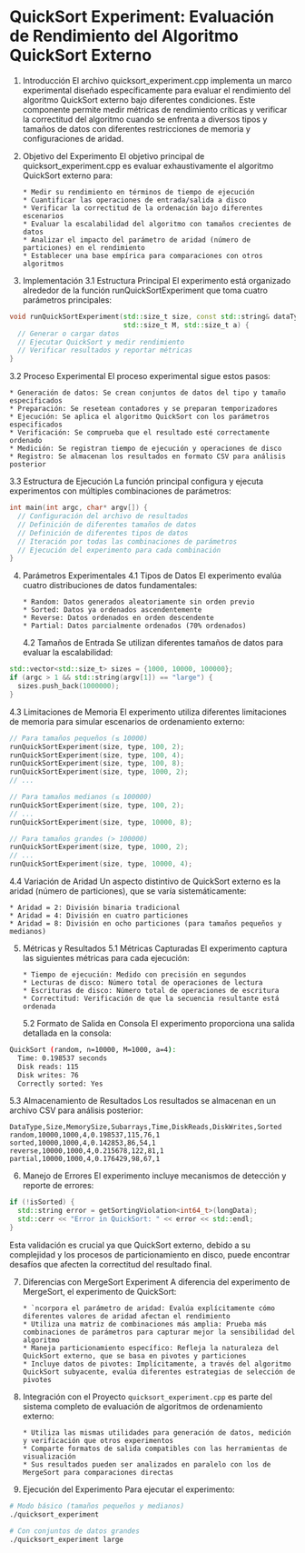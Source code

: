 # QuickSort Experiment: Evaluación de Rendimiento del Algoritmo QuickSort Externo

1.  Introducción
    El archivo quicksort_experiment.cpp implementa un marco experimental diseñado específicamente para evaluar el rendimiento del algoritmo QuickSort externo bajo diferentes condiciones. Este componente permite medir métricas de rendimiento críticas y verificar la correctitud del algoritmo cuando se enfrenta a diversos tipos y tamaños de datos con diferentes restricciones de memoria y configuraciones de aridad.

2.  Objetivo del Experimento
    El objetivo principal de quicksort_experiment.cpp es evaluar exhaustivamente el algoritmo QuickSort externo para:

        * Medir su rendimiento en términos de tiempo de ejecución
        * Cuantificar las operaciones de entrada/salida a disco
        * Verificar la correctitud de la ordenación bajo diferentes escenarios
        * Evaluar la escalabilidad del algoritmo con tamaños crecientes de datos
        * Analizar el impacto del parámetro de aridad (número de particiones) en el rendimiento
        * Establecer una base empírica para comparaciones con otros algoritmos

3.  Implementación
    3.1 Estructura Principal
    El experimento está organizado alrededor de la función runQuickSortExperiment que toma cuatro parámetros principales:

```cpp
void runQuickSortExperiment(std::size_t size, const std::string& dataType,
                            std::size_t M, std::size_t a) {
  // Generar o cargar datos
  // Ejecutar QuickSort y medir rendimiento
  // Verificar resultados y reportar métricas
}
```

3.2 Proceso Experimental
El proceso experimental sigue estos pasos:

    * Generación de datos: Se crean conjuntos de datos del tipo y tamaño especificados
    * Preparación: Se resetean contadores y se preparan temporizadores
    * Ejecución: Se aplica el algoritmo QuickSort con los parámetros especificados
    * Verificación: Se comprueba que el resultado esté correctamente ordenado
    * Medición: Se registran tiempo de ejecución y operaciones de disco
    * Registro: Se almacenan los resultados en formato CSV para análisis posterior

3.3 Estructura de Ejecución
La función principal configura y ejecuta experimentos con múltiples combinaciones de parámetros:

```cpp
int main(int argc, char* argv[]) {
  // Configuración del archivo de resultados
  // Definición de diferentes tamaños de datos
  // Definición de diferentes tipos de datos
  // Iteración por todas las combinaciones de parámetros
  // Ejecución del experimento para cada combinación
}
```

4.  Parámetros Experimentales
    4.1 Tipos de Datos
    El experimento evalúa cuatro distribuciones de datos fundamentales:

        * Random: Datos generados aleatoriamente sin orden previo
        * Sorted: Datos ya ordenados ascendentemente
        * Reverse: Datos ordenados en orden descendente
        * Partial: Datos parcialmente ordenados (70% ordenados)

    4.2 Tamaños de Entrada
    Se utilizan diferentes tamaños de datos para evaluar la escalabilidad:

```cpp
std::vector<std::size_t> sizes = {1000, 10000, 100000};
if (argc > 1 && std::string(argv[1]) == "large") {
  sizes.push_back(1000000);
}
```

4.3 Limitaciones de Memoria
El experimento utiliza diferentes limitaciones de memoria para simular escenarios de ordenamiento externo:

```cpp
// Para tamaños pequeños (≤ 10000)
runQuickSortExperiment(size, type, 100, 2);
runQuickSortExperiment(size, type, 100, 4);
runQuickSortExperiment(size, type, 100, 8);
runQuickSortExperiment(size, type, 1000, 2);
// ...

// Para tamaños medianos (≤ 100000)
runQuickSortExperiment(size, type, 100, 2);
// ...
runQuickSortExperiment(size, type, 10000, 8);

// Para tamaños grandes (> 100000)
runQuickSortExperiment(size, type, 1000, 2);
// ...
runQuickSortExperiment(size, type, 10000, 4);
```

4.4 Variación de Aridad
Un aspecto distintivo de QuickSort externo es la aridad (número de particiones), que se varía sistemáticamente:

    * Aridad = 2: División binaria tradicional
    * Aridad = 4: División en cuatro particiones
    * Aridad = 8: División en ocho particiones (para tamaños pequeños y medianos)

5.  Métricas y Resultados
    5.1 Métricas Capturadas
    El experimento captura las siguientes métricas para cada ejecución:

        * Tiempo de ejecución: Medido con precisión en segundos
        * Lecturas de disco: Número total de operaciones de lectura
        * Escrituras de disco: Número total de operaciones de escritura
        * Correctitud: Verificación de que la secuencia resultante está ordenada

    5.2 Formato de Salida en Consola
    El experimento proporciona una salida detallada en la consola:

```bash
QuickSort (random, n=10000, M=1000, a=4):
  Time: 0.198537 seconds
  Disk reads: 115
  Disk writes: 76
  Correctly sorted: Yes
```

5.3 Almacenamiento de Resultados
Los resultados se almacenan en un archivo CSV para análisis posterior:

```cvs
DataType,Size,MemorySize,Subarrays,Time,DiskReads,DiskWrites,Sorted
random,10000,1000,4,0.198537,115,76,1
sorted,10000,1000,4,0.142853,86,54,1
reverse,10000,1000,4,0.215678,122,81,1
partial,10000,1000,4,0.176429,98,67,1
```

6. Manejo de Errores
   El experimento incluye mecanismos de detección y reporte de errores:

```cpp
if (!isSorted) {
  std::string error = getSortingViolation<int64_t>(longData);
  std::cerr << "Error in QuickSort: " << error << std::endl;
}
```

Esta validación es crucial ya que QuickSort externo, debido a su complejidad y los procesos de particionamiento en disco, puede encontrar desafíos que afecten la correctitud del resultado final.

7.  Diferencias con MergeSort Experiment
    A diferencia del experimento de MergeSort, el experimento de QuickSort:

        * `ncorpora el parámetro de aridad: Evalúa explícitamente cómo diferentes valores de aridad afectan el rendimiento
        * Utiliza una matriz de combinaciones más amplia: Prueba más combinaciones de parámetros para capturar mejor la sensibilidad del algoritmo
        * Maneja particionamiento específico: Refleja la naturaleza del QuickSort externo, que se basa en pivotes y particiones
        * Incluye datos de pivotes: Implícitamente, a través del algoritmo QuickSort subyacente, evalúa diferentes estrategias de selección de pivotes

8.  Integración con el Proyecto
    `quicksort_experiment.cpp` es parte del sistema completo de evaluación de algoritmos de ordenamiento externo:

        * Utiliza las mismas utilidades para generación de datos, medición y verificación que otros experimentos
        * Comparte formatos de salida compatibles con las herramientas de visualización
        * Sus resultados pueden ser analizados en paralelo con los de MergeSort para comparaciones directas

9.  Ejecución del Experimento
    Para ejecutar el experimento:

```bash
# Modo básico (tamaños pequeños y medianos)
./quicksort_experiment

# Con conjuntos de datos grandes
./quicksort_experiment large
```
